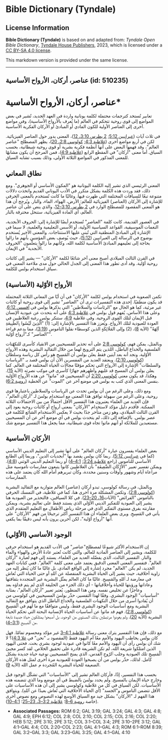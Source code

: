 # Bible Dictionary (Tyndale)

## License Information

**Bible Dictionary (Tyndale)** is based on and adapted from: _Tyndale Open Bible Dictionary_, [Tyndale House Publishers](https://tyndaleopenresources.com/), 2023, which is licensed under a [CC BY-SA 4.0 license](https://creativecommons.org/licenses/by-sa/4.0/legalcode.en).

This markdown version is provided under the same license.



--------------------------------

## عناصر، أركان، الأرواح الأساسية (id: 510235)

عناصر، أركان، الأرواح الأساسية\*
================================

تعابير تُستخد كترجمات محتملة لكلمة يونانية واردة في العهد الجديد، تُشير في بعض المواضع إلى قوى روحية تتحكم في العالم (ما يُعرف بالأرواح الأساسية)، وفي مواضع أخرى إلى العناصر الأولية للكون المادي أو المبادئ أو الأركان الفكرية الأساسية.

في ثلاث آيات ([عبرانيين 5:12](https://ref.ly/Heb5:12); [2 بطرس 3:10، 12](https://ref.ly/2Pet3:10,2Pet3:12))، المعنى يدور حول العناصر الفيزيائية. لكن في أربع مواضع أخرى ([غلاطية 4:3](https://ref.ly/Gal4:3); [كولوسي 2:8، 20](https://ref.ly/Col2:8,Col2:20))، يظهر المصطلح "عناصر العالم"، وقد فهمها البعض على أنها أنظمة فكرية بشرية أو قوى روحية شيطانية، بحسب السياق. أما معنى "أركان" في المقطع الرابع ([غلاطية 4:9](https://ref.ly/Gal4:9))، فمن المرجح أن يكون مشابهًا للمعنى المذكور في المواضع الثلاثة الأولى، وذلك بسبب تشابه السياق.

نطاق المعاني
------------

المعنى الرئيسي الذي تشير إليه الكلمة اليونانية هو "المكون الأساسي أو الجوهري". ومع ذلك، فقد وردت هذه الكلمة بشكل متكرر في الأدب اليوناني القديم واتخذت دلالات متنوعة تبعًا للسياقات المختلفة التي ظهرت فيها. وغالبًا ما كانت تُستخدم بالمعنى الحرفي للإشارة إلى الأركان (العناصر) الفيزيائية للعالم: الأرض، الهواء، الماء، والنار. ويُرجح أن هذا هو المعنى المقصود للمصطلح الوارد في [2 بطْرس 3:10–12](https://ref.ly/2Pet3:10-2Pet3:12)، والذي ينص على أن عناصر العالم، أي المادة الفيزيائية، ستنحل محترقة بالنار.

في العصور القديمة، كانت كلمة "العناصر" تُستخدم أيضًا للإشارة إلى: الحروف الأبجدية، النغمات الموسيقية، القواعد السياسية الأولية، أو الأسس التعليمية والعلمية، لا سيما في الإشارة إلى المبادئ المنطقية التي تُبنى عليها الاستنتاجات. والمعنى الأخير يُستخدم بوضوح في الرسالة إلى العبرانيين ([5:12](https://ref.ly/Heb5:12))، حيث يُوصف بعض المؤمنين بأنهم ما زالوا بحاجة إلى تعليمهم المبادئ الأساسية لكلمة الله، وكأنهم ما زالوا يتعلّمون "الحروف الأبجدية" في الإيمان.

في القرن الثالث الميلادي أصبح معنى آخر شائعًا لكلمة "الأركان" — يشير إلى كائنات روحية أوّلية. وقد أدى تطور هذا المعنى إلى الجدل الحالي حول مدى ملاءمة المعنى في سياق استخدام بولس للكلمة.

الأرواح الأوّلية (الأساسية)
---------------------------

تكمن الصعوبة في استخدام بولس لكلمة "الأركان" في أن أيًا من المعاني الثلاثة المحتملة قد يكون منطقيًا. إحدى هذه التفسيرات ترى أن "العناصر" تشير إلى قوى روحية أو كائنات غير مرئية، كما هو الحال مع "الرئاسات والسلاطين" التي يذكرها بولس في [أفسس 6:12](https://ref.ly/Eph6:12). وعلى هذا الأساس، يُفهم قول بولس في [غلاطية 4:3](https://ref.ly/Gal4:3) على أنه يتحدث عن عبودية الإنسان قبل الإيمان لتلك القوى الروحية. وفي غلاطية [4:9](https://ref.ly/Gal4:9)، ستنكر بولس رغبة الغلاطيين في العودة للعبودية لتلك الأرواح. ويُعزز هذا التفسير بالإشارة إلى: (1\) "الَّذِينَ لَيْسُوا بِٱلطَبِيعَةِ آلِهَةً" (الآية [8](https://ref.ly/Gal4:8))، (2\) وإلى المَلَائِكَةٍ الذين كوسطاء نقلوا الناموس ([3:19](https://ref.ly/Gal3:19))، مما يدعم قراءة "العناصر" كـ"أرواح أوّلية".

وبالمثل، يمكن فهم، [كولوسي 2:8](https://ref.ly/Col2:8) على أنه تحذير للمسيحيين من الانقياد كأسرى للتكهّنات الفلسفية والخداع الباطل، اللذين يتم الترويج لهما من خلال التقاليد البشرية وهذه الأرواح الأوّلية. ونجد أنه بعد آيتين فقط يعلن بولس أن المَسِيحِ هو رأس كل رياسة وسلطان ([كولوسي 2:10](https://ref.ly/Col2:10)). ويعتقد العديد من المفسرين الآن أن بولس قصد بـ "الرياسات والسلطات" الإشارة إلى الأرواح التي تحكم مؤقتًا مجالات الحياة المختلفة في العالم. كما يعلن بولس أن المسيح قد غلبهم وأظهرهم جهارًا كأسرى في موكب نصرته (الآية [15](https://ref.ly/Col2:15)). وهكذا، قد يكون معنى [كولوسي 2:20](https://ref.ly/Col2:20) أن المسيحيين قد "ماتوا" عن هذه الأرواح الأوّلية بنفس المعنى الذي كتب به بولس في موضع آخر عن "الموت" عن الخطية ([رومية 6:2](https://ref.ly/Rom6:2)).

ومع ذلك، وعلى الرغم من أن بولس تحدث عن الرياسات والسلاطين باعتبارها قوى روحية، وعلى الرغم من سهولة توافق هذا المعنى مع استخدام بولسَ لـ "أركان العالم"، فإن العديد من العلماء يعتبرون هذا التفسير الأقل احتمالًا من بين الاحتمالات الثلاثة الممكنة. فأقدم دليل مؤكد لاستخدام "الأركان" بمعنى أرواح أو كائنات روحية يعود إلى القرن الثالث الميلادي، وهو زمن متأخر جدًا بحيث لا يعكس الاستخدام الشائع للكلمة في عصر بولس. بالإضافة إلى ذلك، لم يتحدث بولس في أي موضع آخر عن أن المسيحيين مستعبدين للملائكة أو أنهم ماتوا تجاه قوى شيطانية، مما يجعل هذا التفسير موضع شك.

الأركان الأساسية
----------------

بعض العلماء يفسرون عبارة "أركان العالم" على أنها تشير إلى التعليم الديني الأساسي (كما في [عبرانيين 5:12](https://ref.ly/Heb5:12)). ربما كان بولس يقصد بها "أبجديات الدين"، وربما إلى الطابع الأساسي للناموس (راجع [غلاطية 3:24](https://ref.ly/Gal3:24); [4:1–4](https://ref.ly/Gal4:1-Gal4:4)) أو ربما التعليم الديني الوثني ([4:8](https://ref.ly/Gal4:8)). ويمكن تفسير تعبير "الأَرْكَانِ الضَّعِيفَةِ" بأن الغلاطيين كانوا يتبعون ممارسات ناموسية مثل مراعاة أيام وشهور وأوقات وسنين محددة، وكأن تبريرهم أمام الله كان يعتمد على هذه الممارسات.

وبالمثل، في رسالة كولوسي، تبدو أركان (عناصر) العالم متوازية مع التقاليد البشرية ([كولوسي 2:8](https://ref.ly/Col2:8)). وتكمن المشكلة مرة أخرى هنا، كما في غلاطية، في التمسك الحرفي بالناموس "الفرائض" (الآيات[16، 20–23](https://ref.ly/Col2:16,Col2:20-Col2:23)). في كلا السياقين، فالتحذير من العبودية هنا يشير إلى العبودية للتفكير الديني الأوّلي الذي يستند فقط على تعاليم بشرية، ويمكن مقارنته بفرق مستوى التفكير الذي في مرحلة رياض الأطفال مع التعليم المتقدم الذي يأتي في المَسِيحِ. ويرى بعض العلماء أن هذا التفسير أكثر ترجيحًا من فهم "الأركان" على أنها "أرواح أوّلية"، لكن آخرين يرون بأنه ليس دقيقًا بما يكفي.

الوجود الأساسي (الأوّلي)
------------------------

إن الاستخدام الأكثر شيوعًا لمصطلح"عناصر" في الأدب القديم هو استخدام حرفي للكلمة، ويشير إلى العناصر المادية للعالم، والتي كانت تُعتبر عادةً الأرض والهواء والماء والنار. التفسير الثالث، الذي يفضّله العديد من العلماء، يستند إلى فهم لعبارة "أركان العالم". فتفسير المعنى المعنى الدقيق يعتمد على معنى كلمة "العالم". ففي كتابات العهد الجديد، لم يكن "العالم" مجرد إشارة إلى الواقع المادي. بل غالبًا ما كان يُنظر إليه من زاوية أخلاقية، حيث يشير إلى الحياة البشرية المنفصلة عن ٱللهِ أو حتى الحياة التي تُعاش في معارضة لـ ٱللهِ والمَسِيحِ. غالبًا ما كان العالم يمثّل البشرية غير المتجددة بثقافتها وعاداتها ورؤيتها للحياة وأخلاقياتها \- أي ذلك الجزء من الخليقة الذي لم يتم فداؤه بعد وعاجزًا عن تخليص نفسه. ومن هذا المنظور، يُعتبر تعبير "أركان العالم"، بمثابة "أساسيات" الوجود البشري. وفقًا لهذا التفسير، حذّر بولسَ المسيحيين في كولوسي من أن يُقادوا أسرى من خلال التكهنات الفلسفية والخداع الباطل الذي يتوافق مع التقاليد البشرية ومع أساسيات الوجود البشري فقط، وليس متوافقًا مع ما لهم في ٱلْمَسِيحِ ([كولوسي 2:8](https://ref.ly/Col2:8)). فهم قد ماتوا عن أساسيات الحياة الإنسانية البحتة التي تحكم الحياة البشرية (الآية [20](https://ref.ly/Col2:20))، ولم يعودوا مرتبطين بذلك المستوى من الوجود، بل أصبحوا يمتلكون حياة جديدة نابعة من ٱلْمَسِيحِ ([3:1–4](https://ref.ly/Col3:1-Col3:4)).

مع ذلك، فإن هذا التفسير يترك معنى رسالة [غلاطية 4:1–3](https://ref.ly/Gal4:1-Gal4:3) غير مؤكد ومحسوم تمامًا. فهل كان بولس يخاطب اليهود والأمم معًا أم اليهود فقط (المقصود بـ "نحن" في [غلا 4:3](https://ref.ly/Gal4:3))؟ لا شك أن بولس رأى أن اليهود والأمم معًا كانوا في عبودية لوجود بشري بحت. فحتى اليهود الذين امتلكوا شريعة الله، لم تكن الشريعة قادرة على تحقيق الخلاص. لقد كسر مجيئ ٱلْمَسِيحِ تلك العبودية وجلب ٱلرّوحِ القدس، الذي يمنح المسيحيين نوعية حياة جديدة بشكل كامل. لذلك، حذّر بولس من أن يصبحوا العودة للعبودية مرة أخرى لمثل هذه الأركان الضعيفة للحياة البشرية المُجردة م عمل الله (الآية [9](https://ref.ly/Gal4:9)).

بحسب هذا التفسير، إذًا، فأركان العالم تشير إلى "الأساسيات" التي تشكّل الوجود قبل وخارج حياة الإيمان بالمسيح. ولم يحدد بولسَ بالضبط في أي موضع وما الذي تتضمنه هذه الأساسيات. لكن السياق في كل من غلاطية وكولوسي يشير إلى أن هذه الأساسيات على الأقل تتضمن الناموس و"الجسد" (أي الحياة الأخلاقية التي تُعاش بعيدًا عن ٱللهِ). ويتوافق هذا الفهم لـ "الأركان" بشكل جيد مع السياق الأوسع لهذه النصوص ومع نصوص أخرى (خاصة [رومية 6–8](https://ref.ly/Rom6:1-Rom8:39)؛ [غلاطية 3:2–3، 23–25](https://ref.ly/Gal3:2-Gal3:3,Gal3:23-Gal3:25)؛ [4:1–10](https://ref.ly/Gal4:1-Gal4:10)).

* **Associated Passages:** ROM 6:2; GAL 3:19; GAL 3:24; GAL 4:3; GAL 4:8; GAL 4:9; EPH 6:12; COL 2:8; COL 2:10; COL 2:15; COL 2:16; COL 2:20; HEB 5:12; 2PE 3:10; 2PE 3:12; COL 3:1–COL 3:4; 2PE 3:10–2PE 3:12; GAL 4:1–GAL 4:4; COL 2:20–COL 2:23; GAL 4:1–GAL 4:3; ROM 6:1–ROM 8:39; GAL 3:2–GAL 3:3; GAL 3:23–GAL 3:25; GAL 4:1–GAL 4:10

